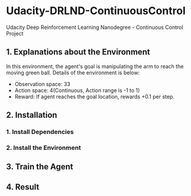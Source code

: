 # Udacity-DRLND-ContinuousControl
Udacity Deep Reinforcement Learning Nanodegree - Continuous Control Project

## 1. Explanations about the Environment
In this environment, the agent's goal is manipulating the arm to reach the moving green ball.
Details of the environment is below:
 - Observation space: 33
 - Action space: 4(Continuous, Action range is -1 to 1)
 - Reward: If agent reaches the goal location, rewards +0.1 per step.
## 2. Installation
### 1. Install Dependencies
### 2. Install the Environment

## 3. Train the Agent

## 4. Result
